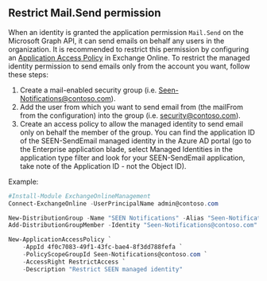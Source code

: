 ## Restrict Mail.Send permission

When an identity is granted the application permission `Mail.Send` on the Microsoft Graph API, it can send emails on behalf any users in the organization. It is recommended to restrict this permission by configuring an [Application Access Policy](https://learn.microsoft.com/en-us/graph/auth-limit-mailbox-access) in Exchange Online. To restrict the managed identity permission to send emails only from the account you want, follow these steps:

1. Create a mail-enabled security group (i.e. Seen-Notifications@contoso.com).
2. Add the user from which you want to send email from (the mailFrom from the configuration) into the group (i.e. security@contoso.com).
3. Create an access policy to allow the managed identity to send email only on behalf the member of the group. You can find the application ID of the SEEN-SendEmail managed identity in the Azure AD portal (go to the Enterprise application blade, select Managed Identities in the application type filter and look for your SEEN-SendEmail application, take note of the Application ID - not the Object ID).

Example:

```powershell
#Install-Module ExchangeOnlineManagement
Connect-ExchangeOnline -UserPrincipalName admin@contoso.com

New-DistributionGroup -Name "SEEN Notifications" -Alias "Seen-Notifications" -Type security
Add-DistributionGroupMember -Identity "Seen-Notifications@contoso.com" -Member "security@contoso.com"

New-ApplicationAccessPolicy `
    -AppId 4f0c7083-49f1-43fc-bae4-8f3dd788fefa `
    -PolicyScopeGroupId Seen-Notifications@contoso.com `
    -AccessRight RestrictAccess `
    -Description "Restrict SEEN managed identity"
```
